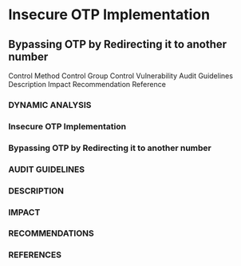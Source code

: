 # Insecure OTP Implementation
## Bypassing OTP by Redirecting it to another number

Control Method
Control Group
Control
Vulnerability
Audit Guidelines
Description
Impact
Recommendation
Reference

### DYNAMIC ANALYSIS
### Insecure OTP Implementation
### Bypassing OTP by Redirecting it to another number
### AUDIT GUIDELINES
### DESCRIPTION
### IMPACT
### RECOMMENDATIONS
### REFERENCES 

